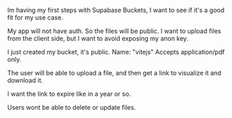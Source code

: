 Im having my first steps with Supabase Buckets, I want to see if it's a good fit for my use case.

My app will not have auth.
So the files will be public.
I want to upload files from the client side, but I want to avoid exposing my anon key.

I just created my bucket, it's public.
Name: "vitejs"
Accepts application/pdf only.

The user will be able to upload a file, and then get a link to visualize it and download it.

I want the link to expire like in a year or so.

Users wont be able to delete or update files.